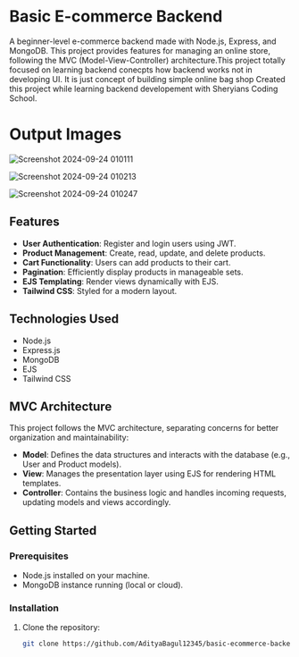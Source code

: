 # Basic E-commerce Backend
A beginner-level e-commerce backend made with Node.js, Express, and MongoDB. This project provides features for managing an online store, following the MVC (Model-View-Controller) architecture.This project totally focused on learning backend conecpts how backend works not in developing UI. It is just concept of building simple online bag shop Created this project while learning backend developement with Sheryians Coding School.

# Output Images
![Screenshot 2024-09-24 010111](https://github.com/user-attachments/assets/384eddb2-e055-4cf4-9824-3d256cb745a6)

![Screenshot 2024-09-24 010213](https://github.com/user-attachments/assets/07886a0c-2dd2-4738-a27c-55b85e450789)

![Screenshot 2024-09-24 010247](https://github.com/user-attachments/assets/14c3d983-f261-40d7-b0c7-9161813ea326)

## Features
- **User Authentication**: Register and login users using JWT.
- **Product Management**: Create, read, update, and delete products.
- **Cart Functionality**: Users can add products to their cart.
- **Pagination**: Efficiently display products in manageable sets.
- **EJS Templating**: Render views dynamically with EJS.
- **Tailwind CSS**: Styled for a modern layout.

## Technologies Used
- Node.js
- Express.js
- MongoDB
- EJS
- Tailwind CSS

## MVC Architecture
This project follows the MVC architecture, separating concerns for better organization and maintainability:
- **Model**: Defines the data structures and interacts with the database (e.g., User and Product models).
- **View**: Manages the presentation layer using EJS for rendering HTML templates.
- **Controller**: Contains the business logic and handles incoming requests, updating models and views accordingly.

## Getting Started

### Prerequisites
- Node.js installed on your machine.
- MongoDB instance running (local or cloud).

### Installation
1. Clone the repository:
   ```bash
   git clone https://github.com/AdityaBagul12345/basic-ecommerce-backend.git
